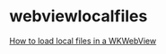 # webviewlocalfiles
[How to load local files in a WKWebView](https://programmingwithswift.com/wkwebview-load-local-web-files-swift/)
